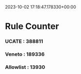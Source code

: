 2023-10-02 17:18:47.178330+00:00
# Rule Counter 
 ### UCATE : 388811

 ### Veneto : 189336

 ### Allowlist : 13930